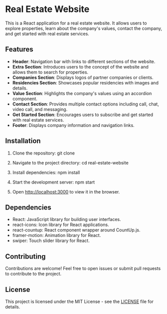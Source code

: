 # Real Estate Website

This is a React application for a real estate website. It allows users to explore properties, learn about the company's values, contact the company, and get started with real estate services.

## Features

- **Header**: Navigation bar with links to different sections of the website.
- **Extra Section**: Introduces users to the concept of the website and allows them to search for properties.
- **Companies Section**: Displays logos of partner companies or clients.
- **Residencies Section**: Showcases popular residencies with images and details.
- **Value Section**: Highlights the company's values using an accordion component.
- **Contact Section**: Provides multiple contact options including call, chat, video call, and messaging.
- **Get Started Section**: Encourages users to subscribe and get started with real estate services.
- **Footer**: Displays company information and navigation links.

## Installation

1. Clone the repository:
git clone <repository-url>

2. Navigate to the project directory:
cd real-estate-website

3. Install dependencies:
npm install


4. Start the development server:
npm start


5. Open [http://localhost:3000](http://localhost:3000) to view it in the browser.

## Dependencies

- React: JavaScript library for building user interfaces.
- react-icons: Icon library for React applications.
- react-countup: React component wrapper around CountUp.js.
- framer-motion: Animation library for React.
- swiper: Touch slider library for React.

## Contributing

Contributions are welcome! Feel free to open issues or submit pull requests to contribute to the project.

## License

This project is licensed under the MIT License - see the [LICENSE](LICENSE) file for details.

